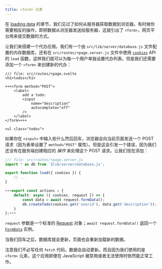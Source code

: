 ```yaml
---
title: <form> 元素
---
```


在 [loading data](page-data) 的章节，我们见过了如何从服务器获取数据到浏览器。有时候你需要相反的操作，即把数据从浏览器发送给服务器，这就引出了 `<form>`，网页平台用来提交数据的方式。

让我们来搭建一个代办应用。我们有一个由 `src/lib/server/database.js` 文件配置的内存数据库，还有在 `src/routes/+page.server.js` 文件中使用 [`cookies`](https://kit.svelte.dev/docs/load#cookies) API 的 `load` 函数，这样我们就可以为每一个用户单独设置代办列表。但是我们还需要添加一个 `<form>` 来创建新的代办：

```svelte
/// file: src/routes/+page.svelte
<h1>todos</h1>

+++<form method="POST">
	<label>
		add a todo:
		<input
			name="description"
			autocomplete="off"
		/>
	</label>
</form>+++

<ul class="todos">
```

如果你在 `<input>` 中输入些什么然后回车，浏览器会向当前页面发送一个 POST 请求（因为表单设置了 `method="POST"` 属性）。但是这会引发一个错误，因为我们还没有在服务端创建相应的 _操作_ 来处理这个 POST 请求。让我们现在添加：

```js
/// file: src/routes/+page.server.js
import * as db from '$lib/server/database.js';

export function load({ cookies }) {
	// ...
}

+++export const actions = {
	default: async ({ cookies, request }) => {
		const data = await request.formData();
		db.createTodo(cookies.get('userid'), data.get('description'));
	}
};+++
```

`request` 参数是一个标准的 [Request](https://developer.mozilla.org/en-US/docs/Web/API/Request) 对象；`await request.formData()` 返回一个 [`FormData`](https://developer.mozilla.org/en-US/docs/Web/API/FormData) 实例。

当我们回车之后，数据库就会更新，页面也会重新加载新的数据。

注意我们不必写任何 `fetch` 代码，数据会自动更新。而且因为我们使用的是 `<form>` 元素，这个应用即便在 JavaScript 被禁用或者无法使用时依然能正常工作。
